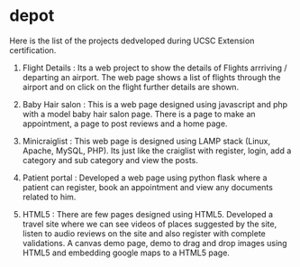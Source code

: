 # depot

Here is the list of the projects dedveloped during UCSC Extension certification.

1) Flight Details : Its a web project to show the details of Flights arrriving / departing an airport. The web page shows a list of flights through the airport and on click on the flight further details are shown.

2) Baby Hair salon : This is a web page designed using javascript and php with a model baby hair salon page. There is a page to make an appointment, a page to post reviews and a home page.

3) Minicraiglist : This web page is designed using LAMP stack (Linux, Apache, MySQL, PHP). Its just like the craiglist with register, login, add a category and sub category and view the posts.

4) Patient portal : Developed a web page using python flask where a patient can register, book an appointment and view any documents related to him.

5) HTML5 : There are few pages designed using HTML5. Developed a travel site where we can see videos of places suggested by the site, listen to audio reviews on the site and also register with complete validations. A canvas demo page, demo to drag and drop images using HTML5 and embedding google maps to a HTML5 page.

